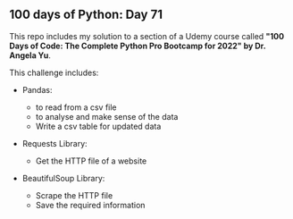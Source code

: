 ## 100 days of Python: Day 71

This repo includes my solution to a section of a Udemy course called **"100 Days of Code: The Complete Python Pro Bootcamp for 2022" by Dr. Angela Yu**. 

This challenge includes:

- Pandas:
    - to read from a csv file
    - to analyse and make sense of the data
    - Write a csv table for updated data 
- Requests Library:
    - Get the HTTP file of a website 

- BeautifulSoup Library:
    - Scrape the HTTP file 
    - Save the required information